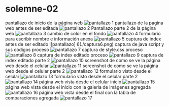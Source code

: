 # solemne-02
pantallazo de inicio de la página web
![pantallazo 1](./captura1.png)
pantallazo de la pagina web antes de ser editada 
![pantallazo 2](./captura2.png)
Pantallazo parte 2 de la página web
![pantallazo 3](./captura3.png)
cambio de color en el fondo
![pantallazo 4](./captura4.png)
formulario para escribir nombre e información anexa
![pantallazo 5](./captura5.png)
captura de index antes de ser editado
![pantallazo] 6(./captura6.png)
captura de java script y sus códigos proceso
![pantallazo 7](./captura7.png)
captura de style.css proceso
![pantallazo 8](./captura8.png)
captura de index editado proceso
![pantallazo 9](./captura9.png)
captura de index editado parte 2
![pantallazo 10](./captura10.png)
screenshot de como se ve la página web desde el celular
![pantallazo 11](./captura11.png)
screenshot de como se ve la página web desde el celular parte 2
![pantallazo 12](./captura12.png)
formulario visto desde el celular
![pantallazo 13](./captura13.png)
formulario visto desde el celular parte 2
![pantallazo 14](./captura14.png)
página web vista desde el celular inicio
![pantallazo 15](./captura15.png)
página web vista desde el inicio con la galeria de imágenes agregada
![pantallazo 16](./captura16.png)
página web vista desde el final con la tabla de comparaciones agregada
![pantallazo 17](./captura17.png)
